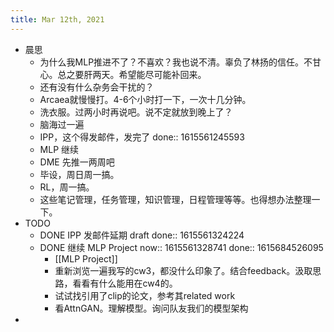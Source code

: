 ```yaml
---
title: Mar 12th, 2021
---
```


- 晨思
	- 为什么我MLP推进不了？不喜欢？我也说不清。辜负了林扬的信任。不甘心。总之要肝两天。希望能尽可能补回来。
	- 还有没有什么杂务会干扰的？
	- Arcaea就慢慢打。4-6个小时打一下，一次十几分钟。
	- 洗衣服。过两小时再说吧。说不定就放到晚上了？
	- 脑海过一遍
	- IPP，这个得发邮件，发完了
	  done:: 1615561245593
	- MLP 继续
	- DME 先推一两周吧
	- 毕设，周日周一搞。
	- RL，周一搞。
	- 这些笔记管理，任务管理，知识管理，日程管理等等。也得想办法整理一下。
- TODO
	- DONE IPP 发邮件延期 draft
	  done:: 1615561324224
	- DONE 继续 MLP Project
	  now:: 1615561328741
	  done:: 1615684526095
		- [[MLP Project]]
		- 重新浏览一遍我写的cw3，都没什么印象了。结合feedback。汲取思路，看看有什么能用在cw4的。
		- 试试找引用了clip的论文，参考其related work
		- 看AttnGAN。理解模型。询问队友我们的模型架构
-